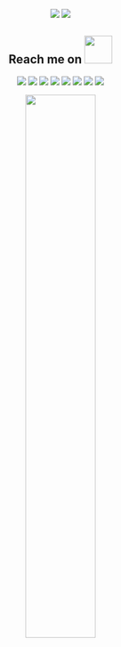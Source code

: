 <p align = "center">
  <img src = "https://github-readme-stats.vercel.app/api?username=GrassyUnknown&show_icons=true&theme=tokyonight&line_height=27">
  <img src = "https://github-readme-stats.vercel.app/api/top-langs/?username=GrassyUnknown&theme=radical">
</p>

<h2 align="center">Reach me on <img src="https://media.giphy.com/media/mGcNjsfWAjY5AEZNw6/giphy.gif" width="50"></h2>
<p align="center">
<img src="https://img.shields.io/badge/-JavaScript-black?style=flat-square&logo=javascript"/>
<img src="https://img.shields.io/badge/-Nodejs-black?style=flat-square&logo=Node.js"/>
<img src="https://img.shields.io/badge/-Expressjs-black?style=flat-square&logo=Express.js"/>
<img src="https://img.shields.io/badge/-React-black?style=flat-square&logo=react"/>
<img src="https://img.shields.io/badge/-MongoDB-black?style=flat-square&logo=mongodb"/>
<img src="https://img.shields.io/badge/-MySQL-black?style=flat-square&logo=mysql"/>
<img src="https://img.shields.io/badge/-Git-black?style=flat-square&logo=git"/>
<img src="https://img.shields.io/badge/-GitHub-black?style=flat-square&logo=github"/>
</p>

<p align = "center">
<img width="50%" src="https://github-readme-streak-stats.herokuapp.com/?user=GrassyUnknown&show_icons=true&locale=en&layout=compact&theme=radical&line_height=0" />
</p>
